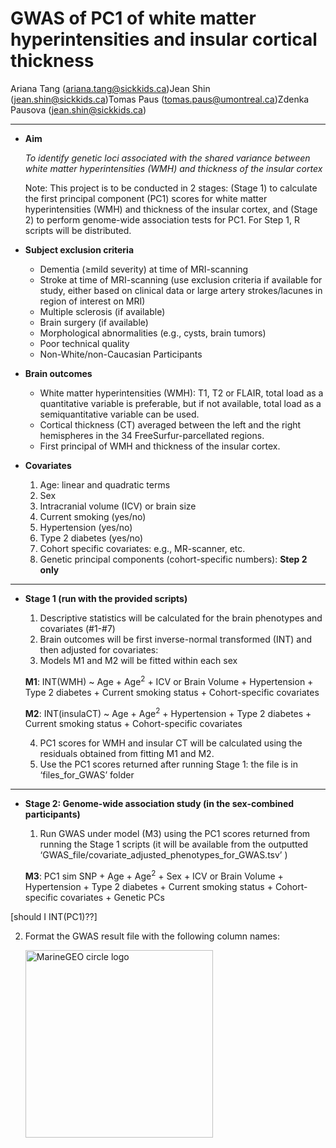 GWAS of PC1 of white matter hyperintensities and insular cortical
thickness
================
Ariana Tang (<ariana.tang@sickkids.ca>)Jean Shin
(<jean.shin@sickkids.ca>)Tomas Paus (<tomas.paus@umontreal.ca>)Zdenka
Pausova (<jean.shin@sickkids.ca>)

------------------------------------------------------------------------

-   **Aim**

    *To identify genetic loci associated with the shared variance
    between white matter hyperintensities (WMH) and thickness of the
    insular cortex*

    Note: This project is to be conducted in 2 stages: (Stage 1) to
    calculate the first principal component (PC1) scores for white
    matter hyperintensities (WMH) and thickness of the insular cortex,
    and (Stage 2) to perform genome-wide association tests for PC1. For
    Step 1, R scripts will be distributed.

-   **Subject exclusion criteria**

    -   Dementia (≥mild severity) at time of MRI-scanning
    -   Stroke at time of MRI-scanning (use exclusion criteria if
        available for study, either based on clinical data or large
        artery strokes/lacunes in region of interest on MRI)
    -   Multiple sclerosis (if available)
    -   Brain surgery (if available)
    -   Morphological abnormalities (e.g., cysts, brain tumors)
    -   Poor technical quality  
    -   Non-White/non-Caucasian Participants

-   **Brain outcomes**

    -   White matter hyperintensities (WMH): T1, T2 or FLAIR, total load
        as a quantitative variable is preferable, but if not available,
        total load as a semiquantitative variable can be used.
    -   Cortical thickness (CT) averaged between the left and the right
        hemispheres in the 34 FreeSurfur-parcellated regions.
    -   First principal of WMH and thickness of the insular cortex.

-   **Covariates**

    1.  Age: linear and quadratic terms
    2.  Sex
    3.  Intracranial volume (ICV) or brain size
    4.  Current smoking (yes/no)
    5.  Hypertension (yes/no)
    6.  Type 2 diabetes (yes/no)
    7.  Cohort specific covariates: e.g., MR-scanner, etc.
    8.  Genetic principal components (cohort-specific numbers): **Step 2
        only**

------------------------------------------------------------------------

-   **Stage 1 (run with the provided scripts)**

    1.  Descriptive statistics will be calculated for the brain
        phenotypes and covariates (#1-#7)
    2.  Brain outcomes will be first inverse-normal transformed (INT)
        and then adjusted for covariates:
    3.  Models M1 and M2 will be fitted within each sex

    **M1**: INT(WMH) \~ Age + Age<sup>2</sup> + ICV or Brain Volume +
    Hypertension + Type 2 diabetes + Current smoking status +
    Cohort-specific covariates

    **M2**: INT(insulaCT) \~ Age + Age<sup>2</sup> + Hypertension + Type
    2 diabetes + Current smoking status + Cohort-specific covariates

    4.  PC1 scores for WMH and insular CT will be calculated using the
        residuals obtained from fitting M1 and M2.
    5.  Use the PC1 scores returned after running Stage 1: the file is
        in ‘files_for_GWAS’ folder

------------------------------------------------------------------------

-   **Stage 2: Genome-wide association study (in the sex-combined
    participants)**

    1.  Run GWAS under model (M3) using the PC1 scores returned from
        running the Stage 1 scripts (it will be available from the
        outputted ‘GWAS_file/covariate_adjusted_phenotypes_for_GWAS.tsv’
        )

    **M3**: PC1 sim SNP + Age + Age<sup>2</sup> + Sex + ICV or Brain
    Volume + Hypertension + Type 2 diabetes + Current smoking status +
    Cohort-specific covariates + Genetic PCs

\[should I INT(PC1)??\]

2.  Format the GWAS result file with the following column names:

    <img src="/Users/jshin/Library/CloudStorage/OneDrive-SickKids/neuroCHARGE_WMH_ctxTH_age/WMH_ctxTH/Example/ExampleTableB.png" alt="MarineGEO circle logo" style="height: 300px; width:300px;"/>
